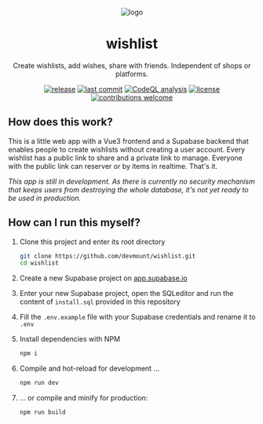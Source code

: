 <p align="center">
<img src="https://user-images.githubusercontent.com/5441654/121005785-73fb5000-c790-11eb-82ea-ab8bd4b3d448.png" alt="logo" />
</p>

<h1 align="center">wishlist</h1>
<p align="center">Create wishlists, add wishes, share with friends. Independent of shops or platforms.</p>

<p align="center">
<a href="https://github.com/devmount/wishlist/releases" target="_blank"><img src="https://img.shields.io/github/v/tag/devmount/wishlist.svg?label=wishlist&colorB=00abfb&style=flat-square" alt="release" /></a>
<a href="https://github.com/devmount/wishlist/commits/main" target="_blank"><img src="https://img.shields.io/github/last-commit/devmount/wishlist?label=updated&color=00abfb&style=flat-square" alt="last commit" /></a>
<a href="https://github.com/devmount/wishlist/actions?query=workflow%3ACodeQL" target="_blank"><img src="https://img.shields.io/github/actions/workflow/status/devmount/wishlist/CodeQL?label=CodeQL&logo=github&color=00abfb&style=flat-square" alt="CodeQL analysis" /></a>
<a href="./LICENSE" target="_blank"><img src="https://img.shields.io/github/license/devmount/wishlist.svg?colorB=00abfb&style=flat-square" alt="license" /></a>
<a href="./.github/CONTRIBUTING.md" target="_blank"><img src="https://img.shields.io/badge/contributions-welcome-00abfb.svg?style=flat-square" alt="contributions welcome" /></a>
</p>

## How does this work?

This is a little web app with a Vue3 frontend and a Supabase backend that enables people to create wishlists without creating a user account. Every wishlist has a public link to share and a private link to manage. Everyone with the public link can reserver or by items in realtime. That's it.

*This app is still in development. As there is currently no security mechanism that keeps users from destroying the whole database, it's not yet ready to be used in production.*

## How can I run this myself?

1. Clone this project and enter its root directory

    ```bash
    git clone https://github.com/devmount/wishlist.git
    cd wishlist
    ```

2. Create a new Supabase project on [app.supabase.io](https://app.supabase.io/)
3. Enter your new Supabase project, open the SQLeditor and run the content of `install.sql` provided in this repository
4. Fill the `.env.example` file with your Supabase credentials and rename it to `.env`
5. Install dependencies with NPM

    ```bash
    npm i
    ```

6. Compile and hot-reload for development ...

    ```bash
    npm run dev
    ```

7. ... or compile and minify for production:

    ```bash
    npm run build
    ```
